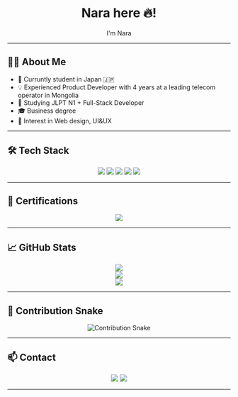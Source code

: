 <h1 align="center">Nara here 🔥!</h1>

<p align="center">I'm Nara</p>

---

## 👨‍💻 About Me

- 💼 Curruntly student in Japan 🇯🇵  
- 💡 Experienced Product Developer with 4 years at a leading telecom operator in Mongolia 
- 🌱 Studying JLPT N1 + Full-Stack Developer  
- 🎓 Business degree 
- 🤖 Interest in Web design, UI&UX
---

## 🛠️ Tech Stack

<p align="center">
  <img src="https://img.shields.io/badge/HTML5-orange?logo=html5" />
  <img src="https://img.shields.io/badge/CSS3-blue?logo=css3" />
  <img src="https://img.shields.io/badge/JavaScript-yellow?logo=javascript" />
  <img src="https://img.shields.io/badge/React-61DAFB?logo=react" />
  <img src="https://img.shields.io/badge/Node.js-339933?logo=nodedotjs" />
</p>

---


## 🏅 Certifications

<p align="center">
  <img src="https://img.shields.io/badge/JLPT-N2-brightgreen?style=for-the-badge&logo=google-translate&logoColor=white" />
</p>

---

## 📈 GitHub Stats

<p align="center">
  <img src="https://github-readme-stats.vercel.app/api?username=znaraa&show_icons=true&theme=tokyonight" />
  <br/>
  <img src="https://github-readme-stats.vercel.app/api/top-langs/?username=znaraa&layout=compact&theme=tokyonight" />
  <br/>
  <img src="https://github-readme-streak-stats.herokuapp.com/?user=znaraa&theme=tokyonight" />
</p>

---

## 🐍 Contribution Snake

<p align="center">
  <img src="https://raw.githubusercontent.com/znaraa/znaraa/output/github-contribution-grid-snake.svg" alt="Contribution Snake" />
</p>

---

## 📫 Contact

<p align="center">
  <a href="https://remodo.cc"><img src="https://img.shields.io/badge/Website-remodo.cc-lightgrey?style=for-the-badge&logo=google-chrome&logoColor=white" /></a>
  <a href="mailto:narmandakh.zagdragchaa@gmail.com"><img src="https://img.shields.io/badge/Email-Contact-blue?style=for-the-badge&logo=gmail&logoColor=white" /></a>
</p>

---


